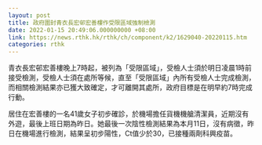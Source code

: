 ```yaml
---
layout: post
title: 政府圍封青衣長宏邨宏善樓作受限區域強制檢測
date: 2022-01-15 20:49:06.000000000 +08:00
link: https://news.rthk.hk/rthk/ch/component/k2/1629040-20220115.htm
categories: rthk
---
```


青衣長宏邨宏善樓晚上7時起，被列為「受限區域」，受檢人士須於明日凌晨1時前接受檢測，受檢人士須在處所等候，直至「受限區域」內所有受檢人士完成檢測，而相關檢測結果亦已獲大致確定，才可離開其處所，政府目標是在明早約7時完成行動。

居住在宏善樓的一名41歲女子初步確診，於機場擔任貨機機艙清潔員，近期沒有外遊，最後上班日期為昨日。她最後一次陰性檢測結果為本月11日，沒有病徵，昨日在機場進行檢測，結果呈初步陽性，Ct值少於30，已接種兩劑科興疫苗。

